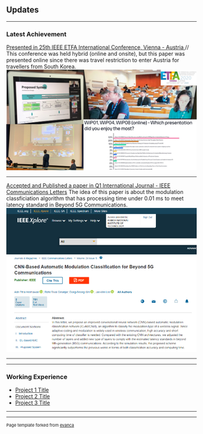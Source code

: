 ## Updates

---

### Latest Achievement 

[Presented in 25th IEEE ETFA International Conference, Vienna - Austria ](https://ieeexplore.ieee.org/document/9212123) //
This conference was held hybrid (online and onsite), but this paper was presented online since there was travel restriction to enter Austria for travellers from South Korea.
<img src="images/etfa.png?raw=true"/>

---
[Accepted and Published a paper in Q1 International Journal - IEEE Communications Letters](https://ieeexplore.ieee.org/document/8977561)
The idea of this paper is about the modulation classficiation algorithm that has processing time under 0.01 ms to meet latency standard in Beyond 5G Communications.
<img src="images/adecl.png?raw=true"/>

---


---

### Working Experience

- [Project 1 Title](http://example.com/)
- [Project 2 Title](http://example.com/)
- [Project 3 Title](http://example.com/)



---




---
<p style="font-size:11px">Page template forked from <a href="https://github.com/evanca/quick-portfolio">evanca</a></p>
<!-- Remove above link if you don't want to attibute -->
